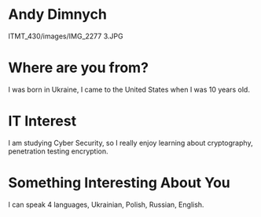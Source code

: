 # Andy Dimnych

ITMT_430/images/IMG_2277 3.JPG
      

# Where are you from?

I was born in Ukraine, I came to the United States when I was 10 years old.

# IT Interest

I am studying Cyber Security, so I really enjoy learning about cryptography, penetration testing encryption. 

# Something Interesting About You

I can speak 4 languages, Ukrainian, Polish, Russian, English.

